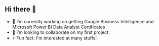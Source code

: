 ## Hi there 👋

- 🔭 I’m currently working on getting Google Business Intelligence and Microsoft Power BI Data Analyst Certificates
- 👯 I’m looking to collaborate on my first project
- ⚡ Fun fact: I'm interested at many stuffs!
